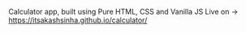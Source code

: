 Calculator app, built using Pure HTML, CSS and Vanilla JS
Live on -> https://itsakashsinha.github.io/calculator/
